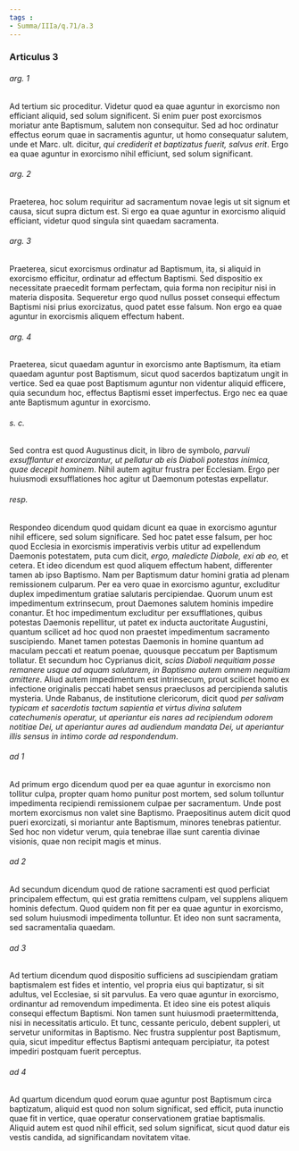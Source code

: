 ```yaml
---
tags : 
- Summa/IIIa/q.71/a.3
---
```


### Articulus 3

###### arg. 1
Ad tertium sic proceditur. Videtur quod ea quae aguntur in exorcismo non efficiant aliquid, sed solum significent. Si enim puer post exorcismos moriatur ante Baptismum, salutem non consequitur. Sed ad hoc ordinatur effectus eorum quae in sacramentis aguntur, ut homo consequatur salutem, unde et Marc. ult. dicitur, *qui crediderit et baptizatus fuerit, salvus erit*. Ergo ea quae aguntur in exorcismo nihil efficiunt, sed solum significant.

###### arg. 2
Praeterea, hoc solum requiritur ad sacramentum novae legis ut sit signum et causa, sicut supra dictum est. Si ergo ea quae aguntur in exorcismo aliquid efficiant, videtur quod singula sint quaedam sacramenta.

###### arg. 3
Praeterea, sicut exorcismus ordinatur ad Baptismum, ita, si aliquid in exorcismo efficitur, ordinatur ad effectum Baptismi. Sed dispositio ex necessitate praecedit formam perfectam, quia forma non recipitur nisi in materia disposita. Sequeretur ergo quod nullus posset consequi effectum Baptismi nisi prius exorcizatus, quod patet esse falsum. Non ergo ea quae aguntur in exorcismis aliquem effectum habent.

###### arg. 4
Praeterea, sicut quaedam aguntur in exorcismo ante Baptismum, ita etiam quaedam aguntur post Baptismum, sicut quod sacerdos baptizatum ungit in vertice. Sed ea quae post Baptismum aguntur non videntur aliquid efficere, quia secundum hoc, effectus Baptismi esset imperfectus. Ergo nec ea quae ante Baptismum aguntur in exorcismo.

###### s. c.
Sed contra est quod Augustinus dicit, in libro de symbolo, *parvuli exsufflantur et exorcizantur, ut pellatur ab eis Diaboli potestas inimica, quae decepit hominem*. Nihil autem agitur frustra per Ecclesiam. Ergo per huiusmodi exsufflationes hoc agitur ut Daemonum potestas expellatur.

###### resp.
Respondeo dicendum quod quidam dicunt ea quae in exorcismo aguntur nihil efficere, sed solum significare. Sed hoc patet esse falsum, per hoc quod Ecclesia in exorcismis imperativis verbis utitur ad expellendum Daemonis potestatem, puta cum dicit, *ergo, maledicte Diabole, exi ab eo,* et cetera. Et ideo dicendum est quod aliquem effectum habent, differenter tamen ab ipso Baptismo. Nam per Baptismum datur homini gratia ad plenam remissionem culparum. Per ea vero quae in exorcismo aguntur, excluditur duplex impedimentum gratiae salutaris percipiendae. Quorum unum est impedimentum extrinsecum, prout Daemones salutem hominis impedire conantur. Et hoc impedimentum excluditur per exsufflationes, quibus potestas Daemonis repellitur, ut patet ex inducta auctoritate Augustini, quantum scilicet ad hoc quod non praestet impedimentum sacramento suscipiendo. Manet tamen potestas Daemonis in homine quantum ad maculam peccati et reatum poenae, quousque peccatum per Baptismum tollatur. Et secundum hoc Cyprianus dicit, *scias Diaboli nequitiam posse remanere usque ad aquam salutarem, in Baptismo autem omnem nequitiam amittere*. Aliud autem impedimentum est intrinsecum, prout scilicet homo ex infectione originalis peccati habet sensus praeclusos ad percipienda salutis mysteria. Unde Rabanus, de institutione clericorum, dicit quod *per salivam typicam et sacerdotis tactum sapientia et virtus divina salutem catechumenis operatur, ut aperiantur eis nares ad recipiendum odorem notitiae Dei, ut aperiantur aures ad audiendum mandata Dei, ut aperiantur illis sensus in intimo corde ad respondendum*.

###### ad 1
Ad primum ergo dicendum quod per ea quae aguntur in exorcismo non tollitur culpa, propter quam homo punitur post mortem, sed solum tolluntur impedimenta recipiendi remissionem culpae per sacramentum. Unde post mortem exorcismus non valet sine Baptismo. Praepositinus autem dicit quod pueri exorcizati, si moriantur ante Baptismum, minores tenebras patientur. Sed hoc non videtur verum, quia tenebrae illae sunt carentia divinae visionis, quae non recipit magis et minus.

###### ad 2
Ad secundum dicendum quod de ratione sacramenti est quod perficiat principalem effectum, qui est gratia remittens culpam, vel supplens aliquem hominis defectum. Quod quidem non fit per ea quae aguntur in exorcismo, sed solum huiusmodi impedimenta tolluntur. Et ideo non sunt sacramenta, sed sacramentalia quaedam.

###### ad 3
Ad tertium dicendum quod dispositio sufficiens ad suscipiendam gratiam baptismalem est fides et intentio, vel propria eius qui baptizatur, si sit adultus, vel Ecclesiae, si sit parvulus. Ea vero quae aguntur in exorcismo, ordinantur ad removendum impedimenta. Et ideo sine eis potest aliquis consequi effectum Baptismi. Non tamen sunt huiusmodi praetermittenda, nisi in necessitatis articulo. Et tunc, cessante periculo, debent suppleri, ut servetur uniformitas in Baptismo. Nec frustra supplentur post Baptismum, quia, sicut impeditur effectus Baptismi antequam percipiatur, ita potest impediri postquam fuerit perceptus.

###### ad 4
Ad quartum dicendum quod eorum quae aguntur post Baptismum circa baptizatum, aliquid est quod non solum significat, sed efficit, puta inunctio quae fit in vertice, quae operatur conservationem gratiae baptismalis. Aliquid autem est quod nihil efficit, sed solum significat, sicut quod datur eis vestis candida, ad significandam novitatem vitae.

